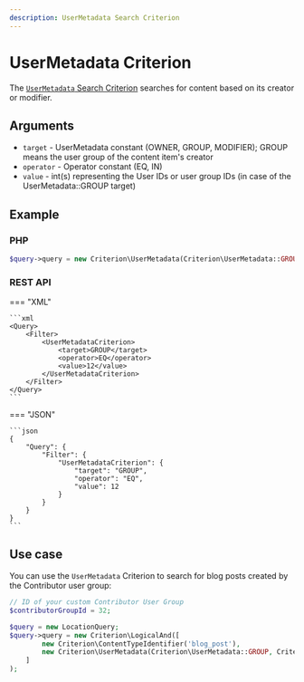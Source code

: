 ```yaml
---
description: UserMetadata Search Criterion
---
```


# UserMetadata Criterion

The [`UserMetadata` Search Criterion](../../api/php_api/php_api_reference/classes/Ibexa-Contracts-Core-Repository-Values-Content-Query-Criterion-UserMetadata.html) searches for content based on its creator or modifier.

## Arguments

- `target` - UserMetadata constant (OWNER, GROUP, MODIFIER); GROUP means the user group of the content item's creator
- `operator` - Operator constant (EQ, IN)
- `value` - int(s) representing the User IDs or user group IDs (in case of the UserMetadata::GROUP target)

## Example

### PHP

``` php
$query->query = new Criterion\UserMetadata(Criterion\UserMetadata::GROUP, Criterion\Operator::EQ, 12);
```

### REST API

=== "XML"

    ```xml
    <Query>
        <Filter>
            <UserMetadataCriterion>
                <target>GROUP</target>
                <operator>EQ</operator>
                <value>12</value>
            </UserMetadataCriterion>
        </Filter>
    </Query>
    ```

=== "JSON"

    ```json
    {
        "Query": {
            "Filter": {
                "UserMetadataCriterion": {
                    "target": "GROUP",
                    "operator": "EQ",
                    "value": 12
                }
            }
        }
    }
    ```

## Use case

You can use the `UserMetadata` Criterion to search for blog posts created by the Contributor user group:

``` php hl_lines="7"
// ID of your custom Contributor User Group
$contributorGroupId = 32;

$query = new LocationQuery;
$query->query = new Criterion\LogicalAnd([
        new Criterion\ContentTypeIdentifier('blog_post'),
        new Criterion\UserMetadata(Criterion\UserMetadata::GROUP, Criterion\Operator::EQ, $contributorGroupId)
    ]
);
```

